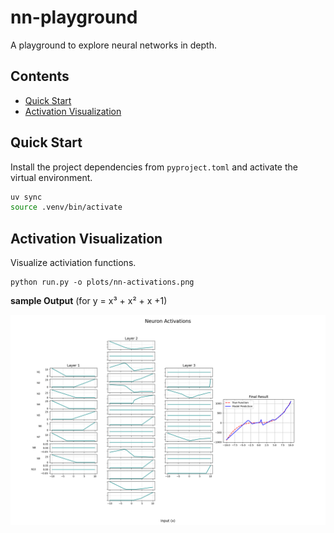 # nn-playground

A playground to explore neural networks in depth.

## Contents

* [Quick Start](#quick-start-)
* [Activation Visualization](#activation-visualization)

## Quick Start

Install the project dependencies from `pyproject.toml` and activate the virtual environment.

```bash
uv sync
source .venv/bin/activate
```

## Activation Visualization

Visualize activiation functions.

```
python run.py -o plots/nn-activations.png
```

**sample Output** (for y = x³ + x² + x +1)

<img src="./plots/neuron_grid.png" alt="Neuron Grid Plot" width="700">